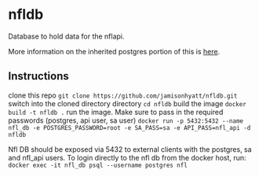 # nfldb

Database to hold data for the nflapi.

More information on the inherited postgres portion of this is [here](https://github.com/docker-library/docs/tree/master/postgres).

## Instructions

clone this repo
`git clone https://github.com/jamisonhyatt/nfldb.git`
switch into the cloned directory directory
`cd nfldb`
build the image
`docker build -t nfldb .`
run the image.  Make sure to pass in the required passwords (postgres, api user, sa user)
`docker run -p 5432:5432 --name nfl_db -e POSTGRES_PASSWORD=root -e SA_PASS=sa -e API_PASS=nfl_api -d  nfldb`

Nfl DB should be exposed via 5432 to external clients with the postgres, sa and nfl_api users. To login directly to the nfl db from the docker host, run:
`docker exec -it nfl_db psql --username postgres nfl`
